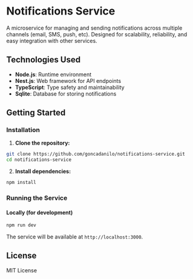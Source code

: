 # Notifications Service

A microservice for managing and sending notifications across multiple channels (email, SMS, push, etc). Designed for scalability, reliability, and easy integration with other services.

## Technologies Used

- **Node.js**: Runtime environment
- **Nest.js**: Web framework for API endpoints
- **TypeScript**: Type safety and maintainability
- **Sqlite**: Database for storing notifications

## Getting Started

### Installation

1. **Clone the repository:**
  ```bash
  git clone https://github.com/goncadanilo/notifications-service.git
  cd notifications-service
  ```

2. **Install dependencies:**
  ```bash
  npm install
  ```

### Running the Service

#### Locally (for development)

```bash
npm run dev
```

The service will be available at `http://localhost:3000`.

## License

MIT License